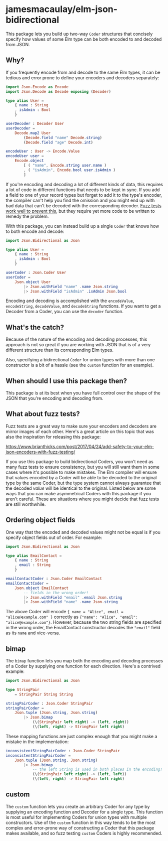 # jamesmacaulay/elm-json-bidirectional

This package lets you build up two-way `Coder` structures that concisely specify how values of some Elm type can be both encoded to and decoded from JSON.

## Why?

If you frequently encode from and decode to the same Elm types, it can be tedious and error prone to define your encoders and decoders separately:

```elm
import Json.Encode as Encode
import Json.Decode as Decode exposing (Decoder)

type alias User =
    { name : String
    , isAdmin : Bool
    }

userDecoder : Decoder User
userDecoder =
    Decode.map2 User
        (Decode.field "name" Decode.string)
        (Decode.field "age" Decode.int)

encodeUser : User -> Encode.Value
encodeUser user =
    Encode.object
        [ ( "name", Encode.string user.name )
        , ( "isAdmin", Encode.bool user.isAdmin )
        ]
```

If you're encoding and decoding a lot of different kinds of data, this requires a lot of code in different functions that needs to be kept in sync. If you add a field to one of your record types but forget to add it to the type's encoder, the compiler can't help you find the omission and you might end up with bad data that can't be decoded with the corresponding decoder. [Fuzz tests work well to prevent this](https://www.brianthicks.com/post/2017/04/24/add-safety-to-your-elm-json-encoders-with-fuzz-testing/), but they require yet more code to be written to remedy the problem.

With this package, you can instead build up a single `Coder` that knows how to both encode and decode:

```elm
import Json.Bidirectional as Json

type alias User =
    { name : String
    , isAdmin : Bool
    }

userCoder : Json.Coder User
userCoder =
    Json.object User
        |> Json.withField "name" .name Json.string
        |> Json.withField "isAdmin" .isAdmin Json.bool
```

Encoding and decoding is accomplished with the `encodeValue`, `encodeString`, `decodeValue`, and `decodeString` functions. If you want to get a Decoder from a Coder, you can use the `decoder` function.

## What's the catch?

Because of the nature of the encoding and decoding processes, this approach is not so great if you are working with JSON that is of a very different structure than its corresponding Elm types.

Also, specifying a bidirectional `Coder` for union types with more than one constructor is a bit of a hassle (see the `custom` function for an example).

## When should I use this package then?

This package is at its best when you have full control over the shape of the JSON that you're encoding and decoding from.

## What about fuzz tests?

Fuzz tests are a great way to make sure your encoders and decoders are mirror images of each other. Here's a great article on this topic that was also the inspiration for releasing this package:

https://www.brianthicks.com/post/2017/04/24/add-safety-to-your-elm-json-encoders-with-fuzz-testing/

If you use this package to build bidirectional Coders, you won't need as many fuzz tests to ensure consistency, but you will still want them in some cases where it's possible to make mistakes. The Elm compiler will ensure that values encoded by a Coder will be able to be decoded to the original type by the same Coder, but the type system cannot always guarantee that the decoded _value_ will be identical to the original. Listed below are some ways that you can make asymmetrical Coders with this package if you aren't careful. These are situations where you might decide that fuzz tests are still worthwhile.

## Ordering object fields

One way that the encoded and decoded values might not be equal is if you specify object fields out of order. For example:

```elm
import Json.Bidirectional as Json

type alias EmailContact =
    { name : String
    , email : String
    }

emailContactCoder : Json.Coder EmailContact
emailContactCoder =
    Json.object EmailContact
        -- fields in the wrong order!
        |> Json.withField "email" .email Json.string
        |> Json.withField "name" .name Json.string
```

The above Coder will encode `{ name = "Alice", email = "alice@example.com" }` correctly as `{"name": "Alice", "email": "alice@example.com"}`. However, because the two string fields are specified in the wrong order, the EmailContact constructor decodes the `"email"` field as its `name` and vice-versa.

## bimap

The `bimap` function lets you map both the encoding and decoding processes of a Coder by supplying one function for each direction. Here's a contrived example:

```elm
import Json.Bidirectional as Json

type StringPair
    = StringPair String String

stringPairCoder : Json.Coder StringPair
stringPairCoder =
    Json.tuple (Json.string, Json.string)
        |> Json.bimap
            (\(StringPair left right) -> (left, right))
            (\(left, right) -> StringPair left right)
```

These mapping functions are just complex enough that you might make a mistake in the implementation:

```elm
inconsistentStringPairCoder : Json.Coder StringPair
inconsistentStringPairCoder =
    Json.tuple (Json.string, Json.string)
        |> Json.bimap
            -- the left String is used in both places in the encoding!
            (\(StringPair left right) -> (left, left))
            (\(left, right) -> StringPair left right)
```

## custom

The `custom` function lets you create an arbitrary Coder for any type by supplying an encoding function and Decoder for a single type. This function is most useful for implementing Coders for union types with multiple constructors. Use of the `custom` function in this way tends to be the most complex and error-prone way of constructing a Coder that this package makes available, and so fuzz testing `custom` Coders is highly recommended.
